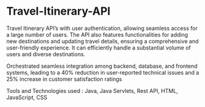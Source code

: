 # Travel-Itinerary-API
Travel Itinerary API’s with user authentication, allowing seamless access for a large   number of users. The API also features functionalities for adding new destinations and updating travel  details, ensuring a comprehensive and user-friendly experience. It can efficiently handle a substantial  volume of users and diverse destinations.

Orchestrated seamless integration among backend, database, and frontend systems, leading to a 40% 
 reduction in user-reported technical issues and a 25% increase in customer satisfaction ratings

 Tools and Technologies used : Java, Java Servlets, Rest API, HTML, JavaScript, CSS
